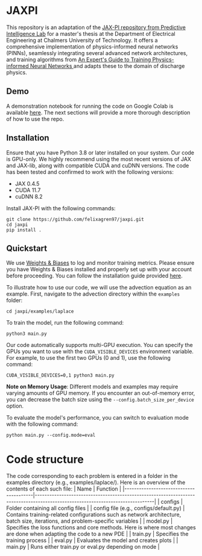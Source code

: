 # JAXPI

This repository is an adaptation of the [JAX-PI repository from Predictive Intelligence Lab](https://github.com/PredictiveIntelligenceLab/jaxpi) for a master's thesis at the Department of Electrical Engineering at Chalmers University of Technology. It offers a comprehensive implementation of physics-informed neural networks (PINNs), seamlessly integrating several advanced network architectures, and training algorithms from [An Expert's Guide to Training Physics-informed Neural Networks
](https://arxiv.org/abs/2308.08468) and adapts these to the domain of discharge physics. 
## Demo 
A demonstration notebook for running the code on Google Colab is available [here](https://colab.research.google.com/drive/1a33Zx5J9NJ3mn8uNzxFKQq_m0DLjST9Q?usp=sharing). The next sections will provide a more thorough description of how to use the repo. 

## Installation

Ensure that you have Python 3.8 or later installed on your system.
Our code is GPU-only.
We highly recommend using the most recent versions of JAX and JAX-lib, along with compatible CUDA and cuDNN versions.
The code has been tested and confirmed to work with the following versions:

- JAX 0.4.5
- CUDA 11.7
- cuDNN 8.2


Install JAX-PI with the following commands:

``` 
git clone https://github.com/felixagren97/jaxpi.git
cd jaxpi
pip install .
```

## Quickstart

We use [Weights & Biases](https://wandb.ai/site) to log and monitor training metrics. 
Please ensure you have Weights & Biases installed and properly set up with your account before proceeding. 
You can follow the installation guide provided [here](https://docs.wandb.ai/quickstart).

To illustrate how to use our code, we will use the advection equation as an example. 
First, navigate to the advection directory within the `examples` folder:

``` 
cd jaxpi/examples/laplace
``` 
To train the model, run the following command:
```
python3 main.py 
```

Our code automatically supports multi-GPU execution. 
You can specify the GPUs you want to use with the `CUDA_VISIBLE_DEVICES` environment variable. For example, to use the first two GPUs (0 and 1), use the following command:

```
CUDA_VISIBLE_DEVICES=0,1 python3 main.py
```

**Note on Memory Usage**: Different models and examples may require varying amounts of GPU memory. 
If you encounter an out-of-memory error, you can decrease the batch size using the `--config.batch_size_per_device` option.

To evaluate the model's performance, you can switch to evaluation mode with the following command:

```
python main.py --config.mode=eval
```

# Code structure
The code corresponding to each problem is entered in a folder in the examples directory (e.g., examples/laplace/). Here is an overview of the contents of each such file:
| Name                                   | Function                                                                                                                      |
|----------------------------------------|-------------------------------------------------------------------------------------------------------------------------------|
| configs                                | Folder containing all config files                                                                                            |
| config file (e.g., configs/default.py) | Contains training-related configurations such as network architecture, batch size, iterations, and problem-specific variables |
| model.py                               | Specifies the loss functions and core methods. Here is where most changes are done when adapting the code to a new PDE         |
| train.py                               | Specifies the training process                                                                                                |
| eval.py                                | Evaluates the model and creates plots                                                                                         |
| main.py                                | Runs either train.py or eval.py depending on mode                                                                             |


